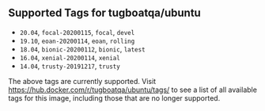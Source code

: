 ## Supported Tags for tugboatqa/ubuntu

* `20.04`, `focal-20200115`, `focal`, `devel`
* `19.10`, `eoan-20200114`, `eoan`, `rolling`
* `18.04`, `bionic-20200112`, `bionic`, `latest`
* `16.04`, `xenial-20200114`, `xenial`
* `14.04`, `trusty-20191217`, `trusty`

The above tags are currently supported. Visit https://hub.docker.com/r/tugboatqa/ubuntu/tags/ to see a list of all available tags for this image, including those that are no longer supported.
